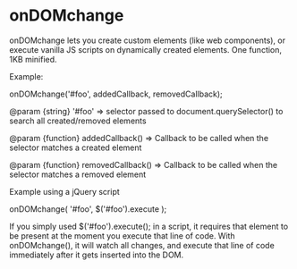 # onDOMchange

onDOMchange lets you create custom elements (like web components), or execute vanilla JS scripts on dynamically created elements. One function, 1KB minified.

Example:

onDOMchange('#foo', addedCallback, removedCallback);

@param {string} '#foo' => selector passed to document.querySelector() to search all created/removed elements

@param {function} addedCallback() => Callback to be called when the selector matches a created element

@param {function} removedCallback() => Callback to be called when the selector matches a removed element

Example using a jQuery script

onDOMchange( '#foo', $('#foo').execute );

If you simply used $('#foo').execute(); in a script, it requires that element to be present at the moment you execute that line of code. With onDOMchange(), it will watch all changes, and execute that line of code immediately after it gets inserted into the DOM.
